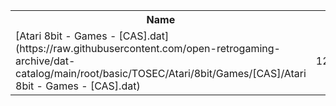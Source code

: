 <table>
<tr><th>Name</th><th>Size</th></tr>
<tr><td>[Atari 8bit - Games - [CAS].dat](https://raw.githubusercontent.com/open-retrogaming-archive/dat-catalog/main/root/basic/TOSEC/Atari/8bit/Games/[CAS]/Atari 8bit - Games - [CAS].dat)</td><td>124059</td></tr>
</table>
